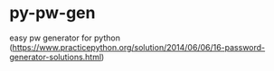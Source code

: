 # py-pw-gen
easy pw generator for python (https://www.practicepython.org/solution/2014/06/06/16-password-generator-solutions.html)
